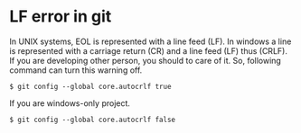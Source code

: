# LF error in git

In UNIX systems, EOL is represented with a line feed (LF). In windows a line is represented with a carriage return (CR) and a line feed (LF) thus (CRLF). If you are developing other person, you should to care of it. So, following command can turn this warning off.


```shell
$ git config --global core.autocrlf true
```

If you are windows-only project.

```shell
$ git config --global core.autocrlf false
```
